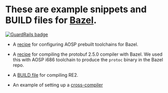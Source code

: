 
# These are example snippets and BUILD files for [Bazel](github.com/google/bazel).

[![GuardRails badge](https://badges.production.guardrails.io/moul/bazel-examples.svg)](https://www.guardrails.io)

  * A [recipe](android-prebuilts/README.md) for configuring AOSP
    prebuilt toolchains for Bazel.

  * A [recipe](protobuf-2.5.0/README.md) for compiling the
    protobuf 2.5.0 compiler with Bazel. We used this with AOSP i686
    toolchain to produce the `protoc` binary in the Bazel repo.

  * A [BUILD file](re2/BUILD) for compiling RE2.

  * An example of setting up a [cross-compiler](android-ndk/README.md)
